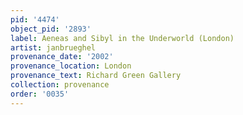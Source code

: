```yaml
---
pid: '4474'
object_pid: '2893'
label: Aeneas and Sibyl in the Underworld (London)
artist: janbrueghel
provenance_date: '2002'
provenance_location: London
provenance_text: Richard Green Gallery
collection: provenance
order: '0035'
---
```

